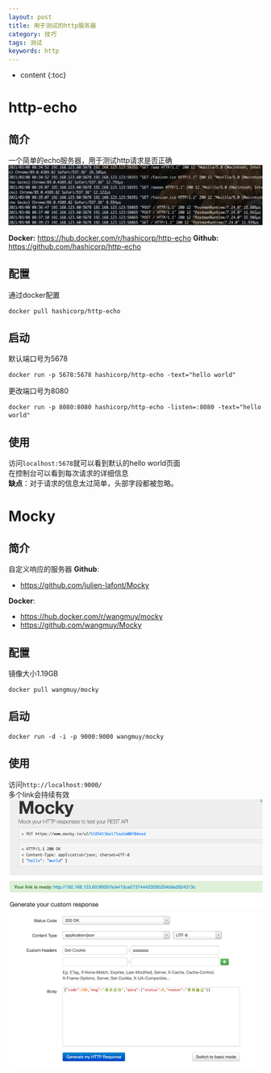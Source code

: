```yaml
---
layout: post
title: 用于测试的http服务器
category: 技巧
tags: 测试
keywords: http
---
```

* content
{:toc}

# http-echo
## 简介
一个简单的echo服务器，用于测试http请求是否正确
![](/assets/img/skill/echo1.png)

**Docker:**  <https://hub.docker.com/r/hashicorp/http-echo>
**Github:**  <https://github.com/hashicorp/http-echo>
## 配置

通过docker配置
```
docker pull hashicorp/http-echo
```

## 启动
默认端口号为5678
```
docker run -p 5678:5678 hashicorp/http-echo -text="hello world"
```
更改端口号为8080
```
docker run -p 8080:8080 hashicorp/http-echo -listen=:8080 -text="hello world"
```

## 使用
访问`localhost:5678`就可以看到默认的hello world页面  
在控制台可以看到每次请求的详细信息  
**缺点**：对于请求的信息太过简单，头部字段都被忽略。

# Mocky 
## 简介
自定义响应的服务器
**Github**:
- <https://github.com/julien-lafont/Mocky>

**Docker**:
- <https://hub.docker.com/r/wangmuy/mocky>
- <https://github.com/wangmuy/Mocky>

## 配置
镜像大小1.19GB
```
docker pull wangmuy/mocky
```
## 启动
```
docker run -d -i -p 9000:9000 wangmuy/mocky
```

## 使用

访问`http://localhost:9000/`  
多个link会持续有效
![](/assets/img/skill/mocky.png)
